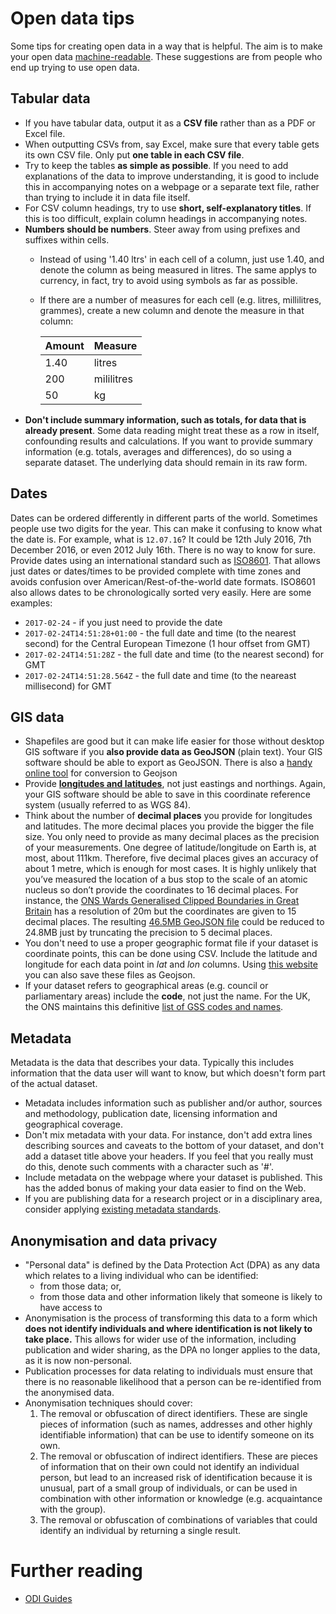 # Open data tips
Some tips for creating open data in a way that is helpful. The aim is to make your open data [machine-readable](http://opendatahandbook.org/glossary/en/terms/machine-readable/). These suggestions are from people who end up trying to use open data.

## Tabular data
* If you have tabular data, output it as a **CSV file** rather than as a PDF or Excel file.
* When outputting CSVs from, say Excel, make sure that every table gets its own CSV file. Only put **one table in each CSV file**.
* Try to keep the tables **as simple as possible**. If you need to add explanations of the data to improve understanding, it is good to include this in accompanying notes on a webpage or a separate text file, rather than trying to include it in data file itself.
* For CSV column headings, try to use **short, self-explanatory titles**. If this is too difficult, explain column headings in accompanying notes.
* **Numbers should be numbers**. Steer away from using prefixes and suffixes within cells.
  * Instead of using '1.40 ltrs' in each cell of a column, just use 1.40, and denote the column as being measured in litres. The same applys to currency, in fact, try to avoid using symbols as far as possible.
  * If there are a number of measures for each cell (e.g. litres, millilitres, grammes), create a new column and denote the measure in that column:
  
    | Amount | Measure    |
    |--------|------------|
    | 1.40   | litres     |
    | 200    | mililitres |
    | 50     | kg         |
* **Don't include summary information, such as totals, for data that is already present**. Some data reading might treat these as a row in itself, confounding results and calculations. If you want to provide summary information (e.g. totals, averages and differences), do so using a separate dataset. The underlying data should remain in its raw form.

## Dates
Dates can be ordered differently in different parts of the world. Sometimes people use two digits for the year. This can make it confusing to know what the date is. For example, what is `12.07.16`? It could be 12th July 2016, 7th December 2016, or even 2012 July 16th. There is no way to know for sure. Provide dates using an international standard such as [ISO8601](https://en.wikipedia.org/wiki/ISO_8601). That allows just dates or dates/times to be provided complete with time zones and avoids confusion over American/Rest-of-the-world date formats. ISO8601 also allows dates to be chronologically sorted very easily. Here are some examples:
   * `2017-02-24` - if you just need to provide the date
   * `2017-02-24T14:51:28+01:00` - the full date and time (to the nearest second) for the Central European Timezone (1 hour offset from GMT)
   * `2017-02-24T14:51:28Z` - the full date and time (to the nearest second) for GMT
   * `2017-02-24T14:51:28.564Z` - the full date and time (to the neareast millisecond) for GMT


## GIS data
* Shapefiles are good but it can make life easier for those without desktop GIS software if you **also provide data as GeoJSON** (plain text). Your GIS software should be able to export as GeoJSON. There is also a [handy online tool](http://www.mapshaper.org/) for conversion to Geojson
* Provide **[longitudes and latitudes](https://en.wikipedia.org/wiki/Decimal_degrees)**, not just eastings and northings. Again, your GIS software should be able to save in this coordinate reference system (usually referred to as WGS 84).
* Think about the number of **decimal places** you provide for longitudes and latitudes. The more decimal places you provide the bigger the file size. You only need to provide as many decimal places as the precision of your measurements. One degree of latitude/longitude on Earth is, at most, about 111km. Therefore, five decimal places gives an accuracy of about 1 metre, which is enough for most cases. It is highly unlikely that you’ve measured the location of a bus stop to the scale of an atomic nucleus so don’t provide the coordinates to 16 decimal places. For instance, the [ONS Wards Generalised Clipped Boundaries in Great Britain](http://geoportal.statistics.gov.uk/datasets/afcc88affe5f450e9c03970b237a7999_2) has a resolution of 20m but the coordinates are given to 15 decimal places. The resulting [46.5MB GeoJSON file](http://geoportal.statistics.gov.uk/datasets/afcc88affe5f450e9c03970b237a7999_2.geojson) could be reduced to 24.8MB just by truncating the precision to 5 decimal places.
* You don't need to use a proper geographic format file if your dataset is coordinate points, this can be done using CSV. Include the latitude and longitude for each data point in *lat* and *lon* columns. Using [this website](http://geojson.io) you can also save these files as Geojson.
* If your dataset refers to geographical areas (e.g. council or parliamentary areas) include the **code**, not just the name. For the UK, the ONS maintains this definitive [list of GSS codes and names](https://www.ons.gov.uk/methodology/geography/geographicalproducts/namescodesandlookups/namesandcodeslistings).

## Metadata
Metadata is the data that describes your data. Typically this includes information that the data user will want to know, but which doesn't form part of the actual dataset.
* Metadata includes information such as publisher and/or author, sources and methodology, publication date, licensing information and geographical coverage.
* Don't mix metadata with your data. For instance, don't add extra lines describing sources and caveats to the bottom of your dataset, and don't add a dataset title above your headers. If you feel that you really must do this, denote such comments with a character such as '#'.
* Include metadata on the webpage where your dataset is published. This has the added bonus of making your data easier to find on the Web.
* If you are publishing data for a research project or in a disciplinary area, consider applying [existing metadata standards](http://www.dcc.ac.uk/drupal/resources/metadata-standards).

## Anonymisation and data privacy
* "Personal data" is defined by the Data Protection Act (DPA) as any data which relates to a living individual who can be identified:
    * from those data; or,
    * from those data and other information likely that someone is likely to have access to
* Anonymisation is the process of transforming this data to a form which **does not identify individuals and where identification is not likely to take place.** This allows for wider use of the information, including publication and wider sharing, as the DPA no longer applies to the data, as it is now non-personal.
* Publication processes for data relating to individuals must ensure that there is no reasonable likelihood that a person can be re-identified from the anonymised data.
* Anonymisation techniques should cover:
    1. The removal or obfuscation of direct identifiers. These are single pieces of information (such as names, addresses and other highly identifiable information) that can be use to identify someone on its own.
    2. The removal or obfuscation of indirect identifiers. These are pieces of information that on their own could not identify an individual person, but lead to an increased risk of identification because it is unusual, part of a small group of individuals, or can be used in combination with other information or knowledge (e.g. acquaintance with the group).
    3. The removal or obfuscation of combinations of variables that could identify an individual by returning a single result.

# Further reading
* [ODI Guides](http://theodi.org/guides)
